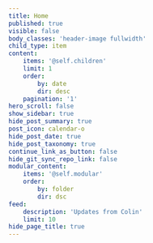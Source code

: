 ```yaml
---
title: Home
published: true
visible: false
body_classes: 'header-image fullwidth'
child_type: item
content:
    items: '@self.children'
    limit: 1
    order:
        by: date
        dir: desc
    pagination: '1'
hero_scroll: false
show_sidebar: true
hide_post_summary: true
post_icon: calendar-o
hide_post_date: true
hide_post_taxonomy: true
continue_link_as_button: false
hide_git_sync_repo_link: false
modular_content:
    items: '@self.modular'
    order:
        by: folder
        dir: dsc
feed:
    description: 'Updates from Colin'
    limit: 10
hide_page_title: true
---
```

